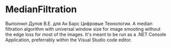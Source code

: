 # MedianFiltration
Выполнил Дулов В.Е. для Ак Барс Цифровые Технологии.
A median filtration algorithm with universal window size for image smooting without the edge loss for most of the images.
It's meant to be run as a .NET Console Application, preferrably within the Visual Studio code editor.
